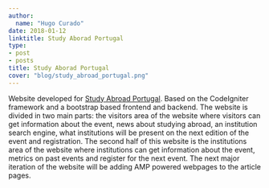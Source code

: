 ```yaml
---
author:
  name: "Hugo Curado"
date: 2018-01-12
linktitle: Study Aborad Portugal
type:
- post
- posts
title: Study Aborad Portugal
cover: "blog/study_abroad_portugal.png"
---
```


Website developed for [Study Abroad Portugal](https://www.studyabroadportugal.pt).
Based on the CodeIgniter framework and a bootstrap based frontend and backend. The
website is divided in two main parts: the visitors area of the website where visitors
can get information about the event, news about studying abroad, an institution search
engine, what institutions will be present on the next edition of the event and registration.
The second half of this website is the institutions area of the website where institutions
can get information about the event, metrics on past events and register for the next event.
The next major iteration of the website will be adding AMP powered webpages to the article pages.
